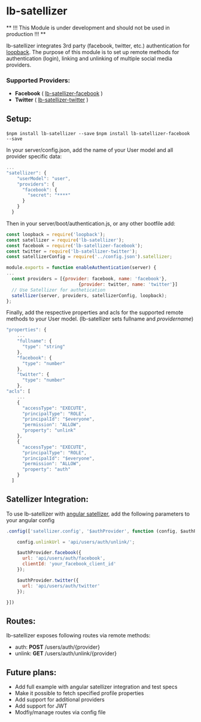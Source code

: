 # lb-satellizer

** !!! This Module is under development and should not be used in production !!! **

lb-satellizer integrates 3rd party (facebook, twitter, etc.) authentication for [loopback](https://github.com/strongloop/loopback).
The purpose of this module is to set up remote methods for authentication (login), linking and unlinking of multiple social media providers.

### Supported Providers:

- **Facebook** ( [lb-satellizer-facebook](https://github.com/mfressdorf/lb-satellizer-facebook) )
- **Twitter** ( [lb-satellizer-twitter](https://github.com/mfressdorf/lb-satellizer-twitter) )

## Setup:

```$npm install lb-satellizer --save```
```$npm install lb-satellizer-facebook --save```

In your server/config.json, add the name of your User model and all provider specific data:

```javascript
...
"satellizer": {
    "userModel": "user",
    "providers": {
      "facebook": {
        "secret": "****"
      }
    }
  }
```

Then in your server/boot/authentication.js, or any other bootfile add:

```javascript
const loopback = require('loopback');
const satellizer = require('lb-satellizer');
const facebook = require('lb-satellizer-facebook');
const twitter = require('lb-satellizer-twitter');
const satellizerConfig = require('../config.json').satellizer;

module.exports = function enableAuthentication(server) {
...
  const providers = [{provider: facebook, name: 'facebook'},
  				           {provider: twitter, name: 'twitter'}]
  // Use Satellizer for authetication
  satellizer(server, providers, satellizerConfig, loopback);
};

```

Finally, add the respective properties and acls for the supported remote methods to your User model. (lb-satellizer sets fullname and *providername*)

```javascript
"properties": {
	...
    "fullname": {
      "type": "string"
    },
    "facebook": {
      "type": "number"
    },
    "twitter": {
      "type": "number"
    },
"acls": [
	...
    {
      "accessType": "EXECUTE",
      "principalType": "ROLE",
      "principalId": "$everyone",
      "permission": "ALLOW",
      "property": "unlink"
    },
    {
      "accessType": "EXECUTE",
      "principalType": "ROLE",
      "principalId": "$everyone",
      "permission": "ALLOW",
      "property": "auth"
    }
  ]
```

## Satellizer Integration:

To use lb-satellizer with [angular satellizer](https://github.com/sahat/satellizer), add the following parameters to your angular config

```javascript
.config(['satellizer.config', '$authProvider', function (config, $authProvider) {

    config.unlinkUrl = 'api/users/auth/unlink/';

    $authProvider.facebook({
      url: 'api/users/auth/facebook',
      clientId: 'your_facebook_client_id'
    });

    $authProvider.twitter({
      url: 'api/users/auth/twitter'
    });

}])
```

## Routes:
lb-satellizer exposes following routes via remote methods:

- auth: **POST** /users/auth/{provider}
- unlink: **GET** /users/auth/unlink/{provider}

## Future plans:

- Add full example with angular satellizer integration and test specs
- Make it possible to fetch specified profile properties
- Add support for additional providers
- Add support for JWT
- Modfiy/manage routes via config file
